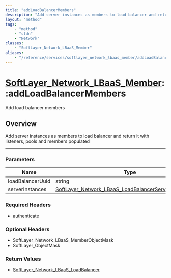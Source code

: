 ```yaml
---
title: "addLoadBalancerMembers"
description: "Add server instances as members to load balancer and return it with listeners, pools and members populated"
layout: "method"
tags:
    - "method"
    - "sldn"
    - "Network"
classes:
    - "SoftLayer_Network_LBaaS_Member"
aliases:
    - "/reference/services/softlayer_network_lbaas_member/addLoadBalancerMembers"
---
```

# [SoftLayer_Network_LBaaS_Member](/reference/services/SoftLayer_Network_LBaaS_Member)::addLoadBalancerMembers

Add load balancer members


## Overview 
Add server instances as members to load balancer and return it with listeners, pools and members populated 

-----

### Parameters 
|Name | Type | Description |
| --- | --- | --- |
|loadBalancerUuid| string| |
|serverInstances| <a href='/reference/datatypes/SoftLayer_Network_LBaaS_LoadBalancerServerInstanceInfo'>SoftLayer_Network_LBaaS_LoadBalancerServerInstanceInfo[] </a>| |


### Required Headers
* authenticate


### Optional Headers
* SoftLayer_Network_LBaaS_MemberObjectMask
* SoftLayer_ObjectMask

### Return Values
* <a href='/reference/datatypes/SoftLayer_Network_LBaaS_LoadBalancer'>SoftLayer_Network_LBaaS_LoadBalancer </a>




